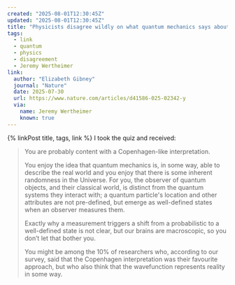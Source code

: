 ```yaml
---
created: "2025-08-01T12:30:45Z"
updated: "2025-08-01T12:30:45Z"
title: "Physicists disagree wildly on what quantum mechanics says about reality"
tags:
  - link
  - quantum
  - physics
  - disagreement
  - Jeremy Wertheimer
link:
  author: "Elizabeth Gibney"
  journal: "Nature"
  date: 2025-07-30
  url: https://www.nature.com/articles/d41586-025-02342-y
  via:
    name: Jeremy Wertheimer
    known: true
---
```


{% linkPost title, tags, link %} I took the quiz and received:

> You are probably content with a Copenhagen-like interpretation.
>
> You enjoy the idea that quantum mechanics is, in some way, able to describe the real world and you enjoy that there is some inherent randomness in the Universe. For you, the observer of quantum objects, and their classical world, is distinct from the quantum systems they interact with; a quantum particle's location and other attributes are not pre-defined, but emerge as well-defined states when an observer measures them.
>
> Exactly why a measurement triggers a shift from a probabilistic to a well-defined state is not clear, but our brains are macroscopic, so you don’t let that bother you.
>
> You might be among the 10% of researchers who, according to our survey, said that the Copenhagen interpretation was their favourite approach, but who also think that the wavefunction represents reality in some way.
